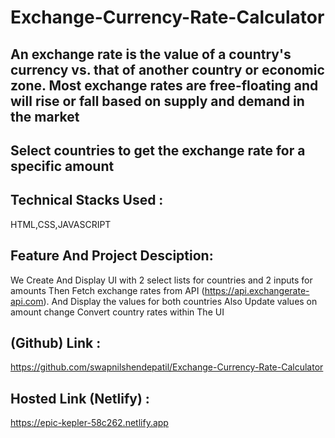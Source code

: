 # Exchange-Currency-Rate-Calculator
## An exchange rate is the value of a country's currency vs. that of another country or economic zone. Most exchange rates are free-floating and will rise or fall based on supply and      demand in the market
## Select countries to get the exchange rate for a specific amount
## Technical Stacks Used :
   HTML,CSS,JAVASCRIPT
   
## Feature And Project Desciption:
   We Create And Display UI with 2 select lists for countries and 2 inputs for amounts 
   Then Fetch exchange rates from API (https://api.exchangerate-api.com).
   And Display the values for both countries
   Also Update values on amount change
   Convert country rates within The UI
   
## (Github) Link :
https://github.com/swapnilshendepatil/Exchange-Currency-Rate-Calculator

## Hosted Link (Netlify) : 
https://epic-kepler-58c262.netlify.app

